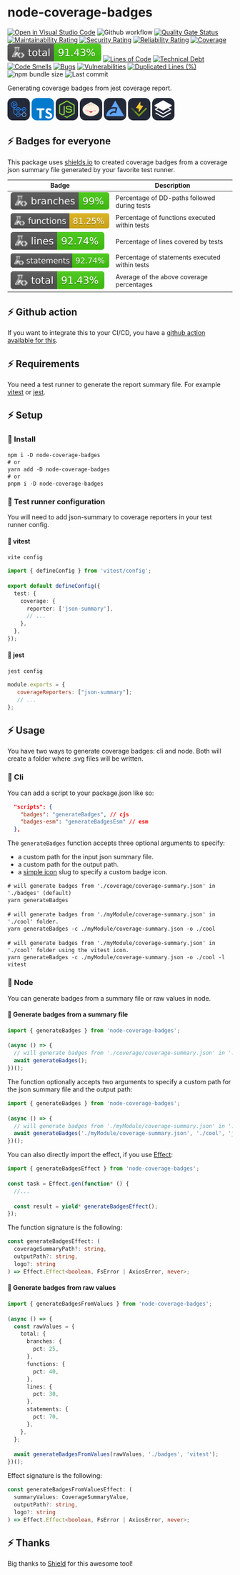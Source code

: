 # node-coverage-badges

[![Open in Visual Studio Code](https://img.shields.io/static/v1?logo=visualstudiocode&label=&message=Open%20in%20Visual%20Studio%20Code&labelColor=2c2c32&color=007acc&logoColor=007acc)](https://github.dev/jpb06/node-coverage-badges)
![Github workflow](https://img.shields.io/github/actions/workflow/status/jpb06/node-coverage-badges/tests-scan.yml?branch=master&logo=github-actions&label=last%20workflow)
[![Quality Gate Status](https://sonarcloud.io/api/project_badges/measure?project=jpb06_node-coverage-badges&metric=alert_status)](https://sonarcloud.io/summary/new_code?id=jpb06_node-coverage-badges)
[![Maintainability Rating](https://sonarcloud.io/api/project_badges/measure?project=jpb06_node-coverage-badges&metric=sqale_rating)](https://sonarcloud.io/dashboard?id=jpb06_node-coverage-badges)
[![Security Rating](https://sonarcloud.io/api/project_badges/measure?project=jpb06_node-coverage-badges&metric=security_rating)](https://sonarcloud.io/dashboard?id=jpb06_node-coverage-badges)
[![Reliability Rating](https://sonarcloud.io/api/project_badges/measure?project=jpb06_node-coverage-badges&metric=reliability_rating)](https://sonarcloud.io/dashboard?id=jpb06_node-coverage-badges)
[![Coverage](https://sonarcloud.io/api/project_badges/measure?project=jpb06_node-coverage-badges&metric=coverage)](https://sonarcloud.io/dashboard?id=jpb06_node-coverage-badges)
![Coverage](./badges/coverage-total.svg)
[![Lines of Code](https://sonarcloud.io/api/project_badges/measure?project=jpb06_node-coverage-badges&metric=ncloc)](https://sonarcloud.io/summary/new_code?id=jpb06_node-coverage-badges)
[![Technical Debt](https://sonarcloud.io/api/project_badges/measure?project=jpb06_node-coverage-badges&metric=sqale_index)](https://sonarcloud.io/summary/new_code?id=jpb06_node-coverage-badges)
[![Code Smells](https://sonarcloud.io/api/project_badges/measure?project=jpb06_node-coverage-badges&metric=code_smells)](https://sonarcloud.io/dashboard?id=jpb06_node-coverage-badges)
[![Bugs](https://sonarcloud.io/api/project_badges/measure?project=jpb06_node-coverage-badges&metric=bugs)](https://sonarcloud.io/summary/new_code?id=jpb06_node-coverage-badges)
[![Vulnerabilities](https://sonarcloud.io/api/project_badges/measure?project=jpb06_node-coverage-badges&metric=vulnerabilities)](https://sonarcloud.io/summary/new_code?id=jpb06_node-coverage-badges)
[![Duplicated Lines (%)](https://sonarcloud.io/api/project_badges/measure?project=jpb06_node-coverage-badges&metric=duplicated_lines_density)](https://sonarcloud.io/dashboard?id=jpb06_node-coverage-badges)
![npm bundle size](https://img.shields.io/bundlephobia/min/node-coverage-badges)
![Last commit](https://img.shields.io/github/last-commit/jpb06/node-coverage-badges?logo=git)

Generating coverage badges from jest coverage report.

<!-- readme-package-icons start -->

<p align="left"><a href="https://docs.github.com/en/actions" target="_blank"><img height="50" src="https://raw.githubusercontent.com/jpb06/jpb06/master/icons/GithubActions-Dark.svg" /></a>&nbsp;<a href="https://www.typescriptlang.org/docs/" target="_blank"><img height="50" src="https://raw.githubusercontent.com/jpb06/jpb06/master/icons/TypeScript.svg" /></a>&nbsp;<a href="https://nodejs.org/en/docs/" target="_blank"><img height="50" src="https://raw.githubusercontent.com/jpb06/jpb06/master/icons/NodeJS-Dark.svg" /></a>&nbsp;<a href="https://bun.sh/docs" target="_blank"><img height="50" src="https://raw.githubusercontent.com/jpb06/jpb06/master/icons/Bun-Dark.svg" /></a>&nbsp;<a href="https://biomejs.dev/guides/getting-started/" target="_blank"><img height="50" src="https://raw.githubusercontent.com/jpb06/jpb06/master/icons/Biome-Dark.svg" /></a>&nbsp;<a href="https://vitest.dev/guide/" target="_blank"><img height="50" src="https://raw.githubusercontent.com/jpb06/jpb06/master/icons/Vitest-Dark.svg" /></a>&nbsp;<a href="https://www.effect.website/docs/quickstart" target="_blank"><img height="50" src="https://raw.githubusercontent.com/jpb06/jpb06/master/icons/Effect-Dark.svg" /></a></p>

<!-- readme-package-icons end -->

## ⚡ Badges for everyone

This package uses [shields.io](https://shields.io/) to created coverage badges from a coverage json summary file generated by your favorite test runner.

| Badge                                           | Description                                    |
| ----------------------------------------------- | ---------------------------------------------- |
| ![Branches](./badges/coverage-branches.svg)     | Percentage of DD-paths followed during tests   |
| ![Functions](./badges/coverage-functions.svg)   | Percentage of functions executed within tests  |
| ![Lines](./badges/coverage-lines.svg)           | Percentage of lines covered by tests           |
| ![Statements](./badges/coverage-statements.svg) | Percentage of statements executed within tests |
| ![Jest coverage](./badges/coverage-total.svg)   | Average of the above coverage percentages      |

## ⚡ Github action

If you want to integrate this to your CI/CD, you have a [github action available for this](https://github.com/marketplace/actions/coverage-badges-generation-action).

## ⚡ Requirements

You need a test runner to generate the report summary file. For example [vitest](https://vitest.dev/guide/) or [jest](https://jestjs.io/docs/getting-started).

## ⚡ Setup

### 🔶 Install

```shell
npm i -D node-coverage-badges
# or
yarn add -D node-coverage-badges
# or
pnpm i -D node-coverage-badges
```

### 🔶 Test runner configuration

You will need to add json-summary to coverage reporters in your test runner config.

#### 🧿 vitest

`vite config`

```typescript
import { defineConfig } from 'vitest/config';

export default defineConfig({
  test: {
    coverage: {
      reporter: ['json-summary'],
      // ...
    },
  },
});
```

#### 🧿 jest

`jest config`

```javascript
module.exports = {
   coverageReporters: ["json-summary"];
   // ...
};
```

## ⚡ Usage

You have two ways to generate coverage badges: cli and node. Both will create a folder where .svg files will be written.

### 🔶 Cli

You can add a script to your package.json like so:

```json
  "scripts": {
    "badges": "generateBadges", // cjs
    "badges-esm": "generateBadgesEsm" // esm
  },
```

The `generateBadges` function accepts three optional arguments to specify:

- a custom path for the input json summary file.
- a custom path for the output path.
- a [simple icon](https://simpleicons.org/) slug to specify a custom badge icon.

```shell
# will generate badges from './coverage/coverage-summary.json' in './badges' (default)
yarn generateBadges

# will generate badges from './myModule/coverage-summary.json' in './cool' folder.
yarn generateBadges -c ./myModule/coverage-summary.json -o ./cool

# will generate badges from './myModule/coverage-summary.json' in './cool' folder using the vitest icon.
yarn generateBadges -c ./myModule/coverage-summary.json -o ./cool -l vitest
```

### 🔶 Node

You can generate badges from a summary file or raw values in node.

#### 🧿 Generate badges from a summary file

```typescript
import { generateBadges } from 'node-coverage-badges';

(async () => {
  // will generate badges from './coverage/coverage-summary.json' in './badges' (default)
  await generateBadges();
})();
```

The function optionally accepts two arguments to specify a custom path for the json summary file and the output path:

```typescript
import { generateBadges } from 'node-coverage-badges';

(async () => {
  // will generate badges from './myModule/coverage-summary.json' in './cool' using the jest icon.
  await generateBadges('./myModule/coverage-summary.json', './cool', 'jest');
})();
```

You can also directly import the effect, if you use [Effect](https://effect.website/docs/introduction):

```typescript
import { generateBadgesEffect } from 'node-coverage-badges';

const task = Effect.gen(function* () {
  //...

  const result = yield* generateBadgesEffect();
});
```

The function signature is the following:

```typescript
const generateBadgesEffect: (
  coverageSummaryPath?: string,
  outputPath?: string,
  logo?: string
) => Effect.Effect<boolean, FsError | AxiosError, never>;
```

#### 🧿 Generate badges from raw values

```typescript
import { generateBadgesFromValues } from 'node-coverage-badges';

(async () => {
  const rawValues = {
    total: {
      branches: {
        pct: 25,
      },
      functions: {
        pct: 40,
      },
      lines: {
        pct: 30,
      },
      statements: {
        pct: 70,
      },
    },
  };

  await generateBadgesFromValues(rawValues, './badges', 'vitest');
})();
```

Effect signature is the following:

```typescript
const generateBadgesFromValuesEffect: (
  summaryValues: CoverageSummaryValue,
  outputPath?: string,
  logo?: string
) => Effect.Effect<boolean, FsError | AxiosError, never>;
```

## ⚡ Thanks

Big thanks to [Shield](https://github.com/badges/shields) for this awesome tool!
